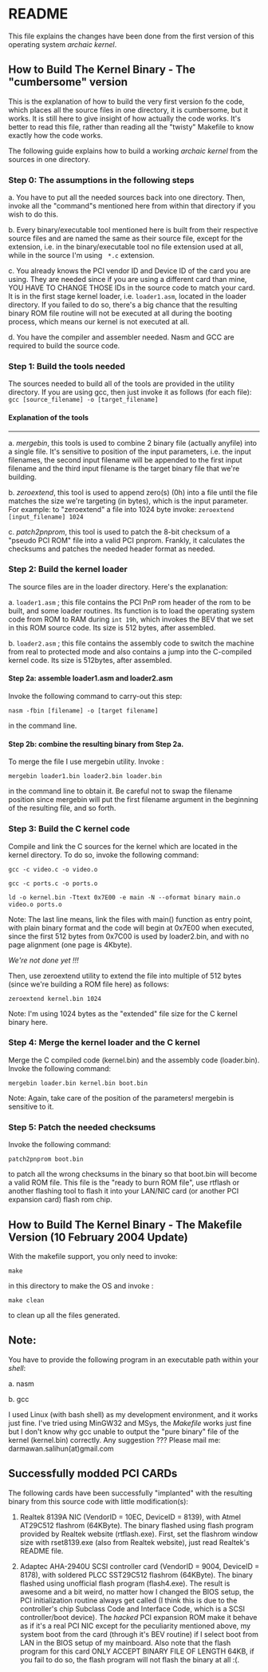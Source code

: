 # README

This file explains the changes have been done from the first version of this
operating system _archaic kernel_.

##	How to Build The Kernel Binary - The "cumbersome" version
	
This is the explanation of how to build the very first version fo the code, 
which places all the source files in one directory, it is cumbersome, but it works. 
It is still here to give insight of how actually the code works. It's better to read 
this file, rather than reading all the "twisty" Makefile to know exactly 
how the code works.

The following guide explains how to build a working _archaic kernel_ 
from the sources in one directory.

### Step 0: The assumptions in the following steps

a. You have to put all the needed sources back into one directory. Then, invoke all 
the "command"s mentioned here from within that directory if you wish to do this.

b. Every binary/executable tool mentioned here is built from their respective 
source files and are named the same as their source file, except for the extension, i.e. 
in the binary/executable tool no file extension used at all, while in the source I'm
using ``` *.c``` extension. 

c. You already knows the PCI vendor ID and Device ID of the card you are using. They are
needed since if you are using a different card than mine, YOU HAVE TO CHANGE THOSE IDs
in the source code to match your card. It is in the first stage kernel loader, i.e. 
```loader1.asm```, located in the loader directory. If you failed to do so, there's 
a big chance that the resulting binary ROM file routine will not be executed at all 
during the booting process, which means our kernel is not executed at all.

d. You have the compiler and assembler needed. Nasm and GCC are required to build the
source code.

### Step 1: Build the tools needed
 	
The sources needed to build all of the tools are provided in the utility directory.
If you are using gcc, then just invoke it as follows (for each file):
``` gcc [source_filename] -o [target_filename] ```

#### Explanation of the tools
------------------------

a. _mergebin_, this tools is used to combine 2 binary file (actually anyfile) into a 
single file. It's sensitive to position of the input parameters, i.e. the input filenames, 
the second input filename will be appended to the first input filename and the third
input filename is the target binary file that we're building.

b. _zeroextend_, this tool is used to append zero(s) (0h) into a file until the file 
matches the size we're targeting (in bytes), which is the input parameter. For example:
to "zeroextend" a file into 1024 byte invoke: ```zeroextend [input_filename] 1024```

c. _patch2pnprom_, this tool is used to patch the 8-bit checksum of a "pseudo PCI ROM" 
file into a	valid PCI pnprom. Frankly, it calculates the checksums and patches 
the needed header format as needed.


### Step 2: Build the kernel loader

The source files are in the loader directory. Here's the explanation:

a. ```loader1.asm``` ; this file contains the PCI PnP rom header of the rom to be built, 
and some loader routines. Its function is to load the operating system code from ROM to 
RAM during ```int 19h```, which invokes the BEV that we set in this ROM source code. 
Its size is 512 bytes, after assembled.

b. ```loader2.asm``` ; this file contains the assembly code to switch the machine from 
real to protected mode and also contains a jump into the C-compiled kernel code. Its size 
is 512bytes, after assembled.

#### Step 2a: assemble loader1.asm and loader2.asm 
Invoke the following command to carry-out this step:
	
```nasm -fbin [filename] -o [target filename] ```

in the command line. 

#### Step 2b: combine the resulting binary from Step 2a.
To merge the file I use mergebin utility. Invoke : 
	
``` mergebin loader1.bin loader2.bin loader.bin ```

in the command line to obtain it. Be careful not to swap the filename position 
since mergebin will put the first filename argument in the beginning of the 
resulting file, and so forth.


### Step 3: Build the C kernel code

Compile and link the C sources for the kernel which are located in the kernel directory.
To do so, invoke the following command:

```gcc -c video.c -o video.o```

```gcc -c ports.c -o ports.o```

```ld -o kernel.bin -Ttext 0x7E00 -e main -N --oformat binary main.o video.o ports.o```

Note: The last line means, link the files with main() function as entry point, with 
plain binary format and the code will begin at 0x7E00 when executed, 
since the first 512 bytes from 0x7C00 is used by loader2.bin, and with 
no page alignment (one page is 4Kbyte).

_We're not done yet !!!_

Then, use zeroextend utility to extend the file into multiple of 512 bytes 
(since we're building a ROM file here) as follows:

	zeroextend kernel.bin 1024

Note: I'm using 1024 bytes as the "extended" file size for the C kernel binary here.


### Step 4: Merge the kernel loader and the C kernel

Merge the C compiled code (kernel.bin) and the assembly code (loader.bin). Invoke 
the following command:

	mergebin loader.bin kernel.bin boot.bin

Note: Again, take care of the position of the parameters! mergebin is sensitive to it.


### Step 5: Patch the needed checksums

Invoke the following command:

	patch2pnprom boot.bin

to patch all the wrong checksums in the binary so that boot.bin will become a valid 
ROM file. This file is the "ready to burn ROM file", use rtflash or another flashing tool 
to flash it into your LAN/NIC card (or another PCI expansion card) flash rom chip.


## How to Build The Kernel Binary - The Makefile Version (10 February 2004 Update)

With the makefile support, you only need to invoke:	

```make ```

in this directory to make the OS and invoke : 

```make clean```

to clean up all the files generated.

Note:
-----
You have to provide the following program in an executable path within your _shell_:

a. nasm 

b. gcc

I used Linux (with bash shell) as my development environment, and it works just fine.
I've tried using MinGW32 and MSys, the _Makefile_ works just fine but I don't know why 
gcc unable to output the "pure binary" file of the kernel (kernel.bin) correctly. 
Any suggestion ??? Please mail me: darmawan.salihun(at)gmail.com


## Successfully modded PCI CARDs															

The following cards have been successfully "implanted" with the resulting binary from this
source code with little modification(s):

1. Realtek 8139A NIC (VendorID = 10EC, DeviceID = 8139), with Atmel AT29C512 flashrom 
(64KByte). The binary flashed using flash program provided by Realtek website 
(rtflash.exe). First, set the flashrom window size with rset8139.exe (also from Realtek 
website), just read Realtek's README file.

2. Adaptec AHA-2940U SCSI controller card (VendorID = 9004, DeviceID = 8178), with soldered 
PLCC SST29C512 flashrom (64KByte). The binary flashed using unofficial flash program 
(flash4.exe). The result is awesome and a bit weird, no matter how I changed 
the BIOS setup, the PCI initialization routine always get called (I think this is due to 
the controller's chip Subclass Code and Interface Code, which is a SCSI controller/boot 
device). The _hacked_ PCI expansion ROM make it behave as if it's a real PCI NIC except 
for the peculiarity mentioned above, my system boot from the card 
(through it's BEV routine) if I select boot from LAN in the BIOS setup of my mainboard. 
Also note that the flash program for this card ONLY ACCEPT BINARY FILE OF LENGTH 
64KB, if you fail to do so, the flash program will not flash the binary at all :(.

